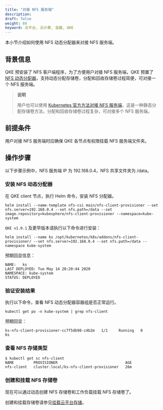 ```yaml
---
title: "对接 NFS 服务端"
description: 
draft: false
weight: 60
keyword: 云平台, 云计算, 容器, QKE
---
```


本小节介绍如何使用 NFS 动态分配器来对接 NFS 服务端。

## 背景信息

QKE 预安装了 NFS 客户端程序，为了方便用户对接 NFS 服务端，QKE 预置了 [NFS 动态分配器](https://github.com/helm/charts/tree/master/stable/nfs-client-provisioner)，支持动态分配存储卷，分配和回收存储卷过程简便，可对接一个 NFS 服务端。

> **说明**
>
> 用户也可以使用 [Kubernetes 官方方法对接 NFS 服务端](https://kubernetes.io/docs/concepts/storage/volumes/#nfs)，这是一种静态分配存储卷方法，分配和回收存储卷过程复杂，可对接多个 NFS 服务端。

## 前提条件

用户对接 NFS 服务端时应确保 QKE 各节点有权限挂载 NFS 服务端文件夹。

## 操作步骤

以下步骤示例中，NFS 服务端 IP 为 192.168.0.4，NFS 共享文件夹为 /data。

### 安装 NFS 动态分配器

在 QKE client 节点，执行 Helm 命令，安装 NFS 分配器。

```
helm install --name-template nfs-csi main/nfs-client-provisioner --set nfs.server=192.168.0.4 --set nfs.path=/data --set image.repository=kubesphere/nfs-client-provisioner --namespace=kube-system
```

`QKE v1.0.1` 及更早版本请执行以下命令进行安装：

```
helm install --name ks /opt/kubernetes/k8s/addons/nfs-client-provisioner/ --set nfs.server=192.168.0.4 --set nfs.path=/data --namespace kube-system
```

预期回显信息：

```
NAME:   ks
LAST DEPLOYED: Tue May 14 20:20:44 2020
NAMESPACE: kube-system
STATUS: DEPLOYED
```

### 验证安装结果

执行以下命令，查看 NFS 动态分配器容器组是否正常运行。

```
kubectl get po -n kube-system | grep nfs-client
```

预期回显：

```
ks-nfs-client-provisioner-cc7f5db98-c4b2m   1/1     Running   0          6s
```

### 查看 NFS 存储类型

```
$ kubectl get sc nfs-client
NAME         PROVISIONER                               AGE
nfs-client   cluster.local/ks-nfs-client-provisioner   26m
```

### 创建和挂载 NFS 存储卷

现在可以通过动态创建 NFS 存储卷和工作负载挂载 NFS 存储卷了。

创建和挂载存储卷请参见[挂载云平台存储](../mount_storage/)。
